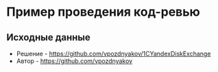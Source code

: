 # Пример проведения код-ревью

## Исходные данные

- Решение - <https://github.com/vpozdnyakov/1CYandexDiskExchange>
- Автор - <https://github.com/vpozdnyakov>
